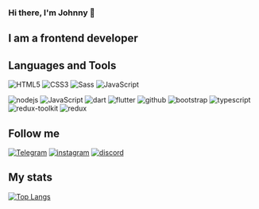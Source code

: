 ### Hi there, I'm Johnny 👋

## I am a frontend developer

## Languages and Tools
![HTML5](https://img.shields.io/badge/-html5-090909?style=for-the-badge&logo=html5)
![CSS3](https://img.shields.io/badge/-CSS3-090909?style=for-the-badge&logo=CSS3)
![Sass](https://img.shields.io/badge/-Sass-090909?style=for-the-badge&logo=sass)
![JavaScript](https://img.shields.io/badge/-JavaScript-090909?style=for-the-badge&logo=javascript)
<!--![Webpack](https://img.shields.io/badge/-Webpack-090909?style=for-the-badge&logo=webpack)--> 
![nodejs](https://img.shields.io/badge/-node.js-090909?style=for-the-badge&logo=node.js)
![JavaScript](https://img.shields.io/badge/-react.js-090909?style=for-the-badge&logo=react)
![dart](https://img.shields.io/badge/-dart-090909?style=for-the-badge&logo=dart)
![flutter](https://img.shields.io/badge/-flutter-090909?style=for-the-badge&logo=flutter)
![github](https://img.shields.io/badge/-github-090909?style=for-the-badge&logo=git)
![bootstrap](https://img.shields.io/badge/-bootstrap-090909?style=for-the-badge&logo=bootstrap)
![typescript](https://img.shields.io/badge/-typescript-090909?style=for-the-badge&logo=typescript)
![redux-toolkit](https://img.shields.io/badge/-redux-090909?style=for-the-badge&logo=redux-toolkit)
![redux](https://img.shields.io/badge/-redux-090909?style=for-the-badge&logo=redux)

## Follow me
[![Telegram](https://img.shields.io/badge/-telegram-090909?style=for-the-badge&logo=telegram)](https://t.me/Polzovatel_000)
[![instagram](https://img.shields.io/badge/-instagram-090909?style=for-the-badge&logo=instagram)](https://www.instagram.com/jonibek_9800)
[![discord](https://img.shields.io/badge/-discord-090909?style=for-the-badge&logo=discord)](https://discord.com/Jony9800)

## My stats
[![Top Langs](https://github-readme-stats.vercel.app/api/top-langs/?username=Jonibek9800&layout=pie)](https://github.com/Jonibek9800/github-readme-stats)
